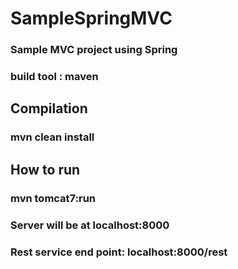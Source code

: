 # SampleSpringMVC
### Sample MVC project using Spring
### build tool : maven

## Compilation
### mvn clean install


## How to run
### mvn tomcat7:run
### Server will be at localhost:8000
### Rest service end point: localhost:8000/rest
